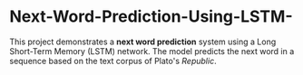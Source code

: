 # Next-Word-Prediction-Using-LSTM-
This project demonstrates a **next word prediction** system using a Long Short-Term Memory (LSTM) network. The model predicts the next word in a sequence based on the text corpus of Plato's *Republic*.
